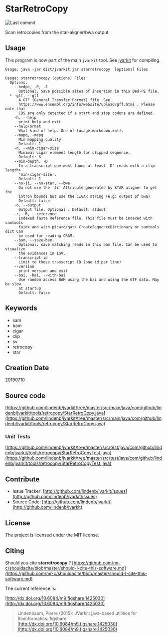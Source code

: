 # StarRetroCopy

![Last commit](https://img.shields.io/github/last-commit/lindenb/jvarkit.png)

Scan retrocopies from the star-aligner/bwa output


## Usage


This program is now part of the main `jvarkit` tool. See [jvarkit](JvarkitCentral.md) for compiling.


```
Usage: java -jar dist/jvarkit.jar starretrocopy  [options] Files

Usage: starretrocopy [options] Files
  Options:
    --bedpe, -P, -J
      Optional. Save possible sites of insertion in this Bed-PE file.
  * -gtf, --gtf
      A GTF (General Transfer Format) file. See 
      https://www.ensembl.org/info/website/upload/gff.html . Please note that 
      CDS are only detected if a start and stop codons are defined.
    -h, --help
      print help and exit
    --helpFormat
      What kind of help. One of [usage,markdown,xml].
    --mapq, -mapq
      Min mapping quality
      Default: 1
    -n, --min-cigar-size
      Minimal cigar element length for clipped sequence.
      Default: 6
    --min-depth, -D
      In a transcript one must found at least 'D' reads with a clip-length> 
      'min-cigar-size'. 
      Default: 1
    --no-ji, --no-star, --bwa
      Do not use the 'Ji' Attribute generated by STAR aligner to get the 
      intron bounds but use the CIGAR string (e.g: output of bwa)
      Default: false
    -o, --output
      Output file. Optional . Default: stdout
    -r, -R, --reference
      Indexed fasta Reference file. This file must be indexed with samtools 
      faidx and with picard/gatk CreateSequenceDictionary or samtools dict Can 
      be used for reading CRAM.
    --bam, --save-bam
      Optional: save matching reads in this bam file. Can be used to visualize 
      the evidences in IGV.
    --transcript-id
      Limit to those transcript ID (one id per line)
    --version
      print version and exit
    --bai, -bai, --with-bai
      Use random access BAM using the bai and using the GTF data. May be slow 
      at startup
      Default: false

```


## Keywords

 * sam
 * bam
 * cigar
 * clip
 * sv
 * retrocopy
 * star



## Creation Date

20190710

## Source code 

[https://github.com/lindenb/jvarkit/tree/master/src/main/java/com/github/lindenb/jvarkit/tools/retrocopy/StarRetroCopy.java](https://github.com/lindenb/jvarkit/tree/master/src/main/java/com/github/lindenb/jvarkit/tools/retrocopy/StarRetroCopy.java)

### Unit Tests

[https://github.com/lindenb/jvarkit/tree/master/src/test/java/com/github/lindenb/jvarkit/tools/retrocopy/StarRetroCopyTest.java](https://github.com/lindenb/jvarkit/tree/master/src/test/java/com/github/lindenb/jvarkit/tools/retrocopy/StarRetroCopyTest.java)


## Contribute

- Issue Tracker: [http://github.com/lindenb/jvarkit/issues](http://github.com/lindenb/jvarkit/issues)
- Source Code: [http://github.com/lindenb/jvarkit](http://github.com/lindenb/jvarkit)

## License

The project is licensed under the MIT license.

## Citing

Should you cite **starretrocopy** ? [https://github.com/mr-c/shouldacite/blob/master/should-I-cite-this-software.md](https://github.com/mr-c/shouldacite/blob/master/should-I-cite-this-software.md)

The current reference is:

[http://dx.doi.org/10.6084/m9.figshare.1425030](http://dx.doi.org/10.6084/m9.figshare.1425030)

> Lindenbaum, Pierre (2015): JVarkit: java-based utilities for Bioinformatics. figshare.
> [http://dx.doi.org/10.6084/m9.figshare.1425030](http://dx.doi.org/10.6084/m9.figshare.1425030)





